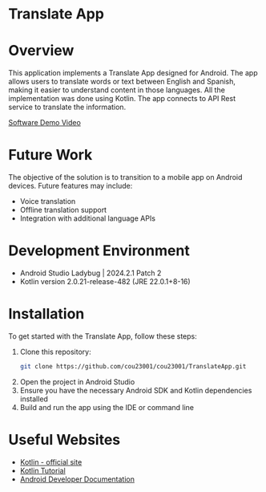 # Translate App

# Overview
This application implements a Translate App designed for Android. 
The app allows users to translate words or text between English and Spanish, making it easier to understand content in those languages. 
All the implementation was done using Kotlin.
The app connects to API Rest service to translate the information.

[Software Demo Video](https://youtube.com)

# Future Work
The objective of the solution is to transition to a mobile app on Android devices. Future features may include:
- Voice translation
- Offline translation support
- Integration with additional language APIs

# Development Environment

- Android Studio Ladybug | 2024.2.1 Patch 2 
- Kotlin version 2.0.21-release-482 (JRE 22.0.1+8-16)

# Installation
To get started with the Translate App, follow these steps:
1. Clone this repository:
    ```bash
    git clone https://github.com/cou23001/cou23001/TranslateApp.git
    ```
2. Open the project in Android Studio
3. Ensure you have the necessary Android SDK and Kotlin dependencies installed
4. Build and run the app using the IDE or command line

# Useful Websites

- [Kotlin - official site](https://https://kotlinlang.org/)
- [Kotlin Tutorial](https://www.programiz.com/kotlin-programming)
- [Android Developer Documentation](https://developer.android.com/)
